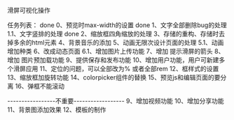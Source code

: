 ﻿滑屏可视化操作

任务列表：
done 0、预览时max-width的设置
done 1、文字全部删除bug的处理 
1.1、文字竖排的处理
done 2、缩放框四角缩放的处理
3、存储的重构、存储时去掉多余的html元素
4、背景音乐的添加
5、动画无限次设计页面的处理
5.1、动画增加种类
6、改成动态页面
6.1、增加图片上传功能
7、增加 提示滑屏的箭头
8、增加 图片预加载功能
9、提供保存和发布功能
10、增加用户功能，用户可新建多个滑屏应用
11、定位的问题，可以全部改为%  或者全部rem
12、框样式的设置
13、缩放框加旋转功能
14、colorpicker组件的替换
15、预览js和编辑页面的要分离
16、弹框不能滚动

-----------------不重要------------------
9、增加视频功能
10、增加分享功能
11、背景图添加效果
12、模板的制作

